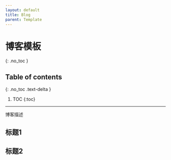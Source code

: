 ```yaml
---
layout: default
title: Blog
parent: Template
---
```


# 博客模板
{: .no_toc }

## Table of contents
{: .no_toc .text-delta }

1. TOC
{:toc}

---

博客描述

## 标题1

## 标题2
